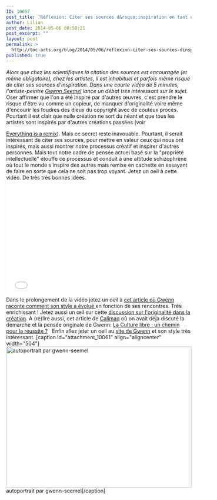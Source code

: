 ```yaml
---
ID: 10057
post_title: 'Réflexion: Citer ses sources d&rsquo;inspiration en tant qu&rsquo;artiste'
author: Lilian
post_date: 2014-05-06 08:50:21
post_excerpt: ""
layout: post
permalink: >
  http://toc-arts.org/blog/2014/05/06/reflexion-citer-ses-sources-dinspiration-en-tant-quartiste/
published: true
---
```

*Alors que chez les scientifiques la citation des sources est encouragée (et même obligatoire), chez les artistes, il est inhabituel et parfois même risqué de citer ses sources d'inspiration. Dans une courte vidéo de 5 minutes, l'artiste-peintre [Gwenn Seemel][1] lance un débat très intéressant sur le sujet.* <!--more--> Oser affirmer que l'on a été inspiré par d'autres œuvres, c'est prendre le risque d'être vu comme un copieur, de manquer d'originalité voire même d'encourir les foudres des dieux du copyright avec de couteux procès. Pourtant il est clair que nulle création ne sort du néant et que tous les artistes sont inspirés par d'autres créations passées (voir 

[Everything is a remix][2]). Mais ce secret reste inavouable. Pourtant, il serait intéressant de citer ses sources, pour mettre en valeur ceux qui nous ont inspirés, mais aussi montrer notre processus créatif et inspirer d'autres personnes. Mais tout notre cadre de pensée actuel basé sur la "propriété intellectuelle" étouffe ce processus et conduit à une attitude schizophrène où tout le monde s'inspire des autres mais remixe en cachette en essayant de faire en sorte que cela ne soit pas trop voyant. Jetez un oeil à cette vidéo. De très très bonnes idées.   <iframe src="//www.youtube.com/embed/1aYSihXfej8" width="560" height="315" frameborder="0" allowfullscreen="allowfullscreen"></iframe> Dans le prolongement de la vidéo jetez un oeil à [cet article où Gwenn raconte comment son style a évolué ][3]en fonction de ses rencontres. Très enrichissant ! Jetez aussi un œil sur cette [discussion sur l'originalité dans la création][4]. A (re)lire aussi, cet article de [Calimaq][5] où on avait déja discuté la démarche et la pensée originale de Gwenn: [La Culture libre : un chemin pour la réussite ?][6]   Enfin allez jeter un oeil au [site de Gwenn][1] et son style très intéressant. [caption id="attachment_10061" align="aligncenter" width="504"][<img class="size-full wp-image-10061" src="http://toc-arts.org/blog/wp-content/uploads/2014/05/gwenn-seemel-inspiration.jpg" alt="autoportrait par gwenn-seemel" width="504" height="383" />][1] autoportrait par gwenn-seemel[/caption]

 [1]: http://www.gwennseemel.com/
 [2]: http://toc-arts.org/blog/2012/10/10/everything-is-a-remix-reflexions-sur-la-copie-la-creation-et-linnovation/ "Everything is a remix: réflexions sur la copie, la création et l’innovation"
 [3]: http://www.gwennseemel.com/index.php/blog/comments-fr/comment_mon_style_a_evolue/
 [4]: http://www.gwennseemel.com/index.php/blog/comments-fr/originalite/
 [5]: http://scinfolex.com/
 [6]: http://toc-arts.org/blog/2013/06/19/la-culture-libre-un-chemin-pour-la-reussite/